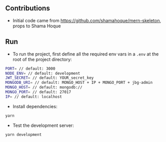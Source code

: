 ## Contributions
- Initial code came from https://github.com/shamahoque/mern-skeleton, props to Shama Hoque

## Run 
- To run the project, first define all the required env vars in a `.env` at the root of the project directory:
```bash
PORT= // default: 3000
NODE_ENV= // default: development
JWT_SECRET= // default: YOUR_secret_key
MONGODB_URI= // default: MONGO_HOST + IP + MONGO_PORT + jbg-admin
MONGO_HOST= // default: mongodb://
MONGO_PORT= // default: 27017
IP= // default: localhost
```
- Install dependencies:
```bash
yarn
```
- Test the development server:
```bash
yarn development
```
